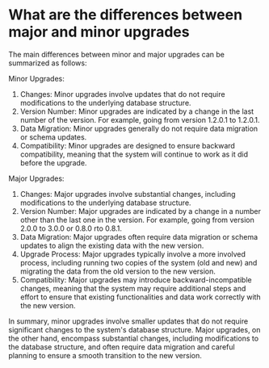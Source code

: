 # What are the differences between major and minor upgrades

The main differences between minor and major upgrades can be summarized as follows:

Minor Upgrades:

1. Changes: Minor upgrades involve updates that do not require modifications to the underlying database structure.
2. Version Number: Minor upgrades are indicated by a change in the last number of the version. For example, going from
   version 1.2.0.1 to 1.2.0.1.
3. Data Migration: Minor upgrades generally do not require data migration or schema updates.
4. Compatibility: Minor upgrades are designed to ensure backward compatibility, meaning that the system will continue to
   work as it did before the upgrade.

Major Upgrades:

1. Changes: Major upgrades involve substantial changes, including modifications to the underlying database structure.
2. Version Number: Major upgrades are indicated by a change in a number other than the last one in the version. For
   example, going from version 2.0.0 to 3.0.0 or 0.8.0 rto 0.8.1.
3. Data Migration: Major upgrades often require data migration or schema updates to align the existing data with the new
   version.
4. Upgrade Process: Major upgrades typically involve a more involved process, including running two copies of the
   system (old and new) and migrating the data from the old version to the new version.
5. Compatibility: Major upgrades may introduce backward-incompatible changes, meaning that the system may require
   additional steps and effort to ensure that existing functionalities and data work correctly with the new version.

In summary, minor upgrades involve smaller updates that do not require significant changes to the system's database
structure. Major upgrades, on the other hand, encompass substantial changes, including modifications to the database
structure, and often require data migration and careful planning to ensure a smooth transition to the new version.